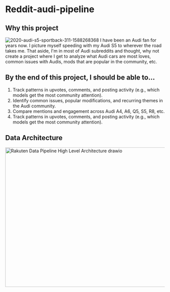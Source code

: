 # Reddit-audi-pipeline

## Why this project
![2020-audi-s5-sportback-311-1588268368](https://github.com/user-attachments/assets/c69ded4b-4009-469b-86ec-56050a4e29da)
I have been an Audi fan for years now. I picture myself speeding with my Audi S5 to wherever the road takes me. 
That aside, I'm in most of Audi subreddits and thought, why not create a project where I get to analyze
what Audi cars are most loves, common issues with Audis, mods that are popular in the community, etc.

## By the end of this project, I should be able to...
1. Track patterns in upvotes, comments, and posting activity (e.g., which models get the most community attention).
2. Identify common issues, popular modifications, and recurring themes in the Audi community.
3. Compare mentions and engagement across Audi A4, A6, Q5, S5, R8, etc.
4. Track patterns in upvotes, comments, and posting activity (e.g., which models get the most community attention).

## Data Architecture
<img width="1231" height="441" alt="Rakuten Data Pipeline High Level Architecture drawio" src="https://github.com/user-attachments/assets/da1e1920-04e1-4f19-9e0c-ccd38e7508a2" />

